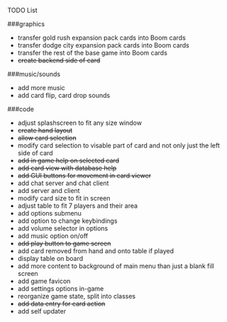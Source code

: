 TODO List

###graphics
* transfer gold rush expansion pack cards into Boom cards
* transfer dodge city expansion pack cards into Boom cards
* transfer the rest of the base game into Boom cards
* ~~create backend side of card~~

###music/sounds
* add more music
* add card flip, card drop sounds

###code
* adjust splashscreen to fit any size window
* ~~create hand layout~~
* ~~allow card selection~~
* modify card selection to visable part of card and not only just the left side of card
* ~~add in game help on selected card~~
* ~~add card view with database help~~
* ~~add GUI buttons for movement in card viewer~~ 
* add chat server and chat client
* add server and client
* modify card size to fit in screen
* adjust table to fit 7 players and their area
* add options submenu
* add option to change keybindings
* add volume selector in options
* add music option on/off
* ~~add play button to game screen~~
* add card removed from hand and onto table if played
* display table on board
* add more content to background of main menu than just a blank fill screen
* add game favicon
* add settings options in-game
* reorganize game state, split into classes
* ~~add data entry for card action~~
* add self updater
